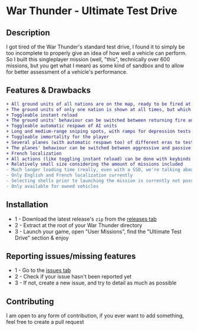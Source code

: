 # War Thunder - Ultimate Test Drive

## Description

I got tired of the War Thunder's standard test drive, I found it to simply be too incomplete to properly give an idea of how well a vehicle can perform. So I built this singleplayer mission (well, "this", technically over 600 missions, but you get what I mean) as some kind of sandbox and to allow for better assessment of a vehicle's performance.

## Features & Drawbacks

```diff
+ All ground units of all nations are on the map, ready to be fired at
+ The ground units of only one nation is shown at all times, but which nation is shown can be changed at any time with a single keybind
+ Toggleable instant reload
+ The ground units' behaviour can be switched between returning fire and staying passive
+ Toggleable automatic respawn of AI units
+ Long and medium-range sniping spots, with ramps for depression tests
+ Toggleable immortality for the player
+ Several planes (with automatic respawn too) of different eras to test out AAs
+ The planes' behaviour can be switched between aggressive and passive
+ French localization
+ All actions (like toggling instant reload) can be done with keybinds
+ Relatively small size considering the amount of missions included
- Much longer loading time (really, even with a SSD, we're talking about a good minute at least)
- Only English and French localization currently
- Selecting shells prior to launching the mission is currently not possible
- Only available for owned vehicles
```

## Installation

* 1 - Download the latest release's `zip` from the [releases tab](https://github.com/PwaDesu/WT-UTD/releases)
* 2 - Extract at the root of your War Thunder directory
* 3 - Launch your game, open "User Missions", find the "Ultimate Test Drive" section & enjoy

## Reporting issues/missing features

* 1 - Go to the [issues tab](https://github.com/PwaDesu/WT-UTD/issues)
* 2 - Check if your issue hasn't been reported yet
* 3 - If not, create a new issue, and try to detail as much as possible

## Contributing

I am open to any form of contribution, if you ever want to add something, feel free to create a pull request
